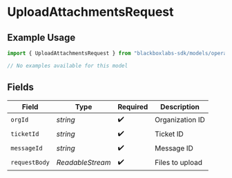 # UploadAttachmentsRequest

## Example Usage

```typescript
import { UploadAttachmentsRequest } from "blackboxlabs-sdk/models/operations";

// No examples available for this model
```

## Fields

| Field                        | Type                         | Required                     | Description                  |
| ---------------------------- | ---------------------------- | ---------------------------- | ---------------------------- |
| `orgId`                      | *string*                     | :heavy_check_mark:           | Organization ID              |
| `ticketId`                   | *string*                     | :heavy_check_mark:           | Ticket ID                    |
| `messageId`                  | *string*                     | :heavy_check_mark:           | Message ID                   |
| `requestBody`                | *ReadableStream<Uint8Array>* | :heavy_check_mark:           | Files to upload              |
